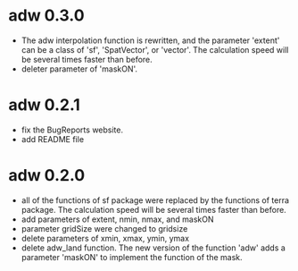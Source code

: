 # adw 0.3.0
-   The adw interpolation function is rewritten, and the parameter 'extent' can be a class of 'sf', 'SpatVector', or 'vector'. The calculation speed will be several times faster than before.
-   deleter parameter of 'maskON'.

# adw 0.2.1

-   fix the BugReports website.
-   add README file

# adw 0.2.0

-   all of the functions of sf package were replaced by the functions of terra package. The calculation speed will be several times faster than before.
-   add parameters of extent, nmin, nmax, and maskON
-   parameter gridSize were changed to gridsize
-   delete parameters of xmin, xmax, ymin, ymax
-   delete adw_land function. The new version of the function 'adw' adds a parameter 'maskON' to implement the function of the mask.
